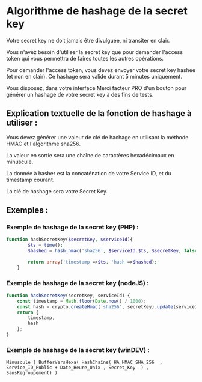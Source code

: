 # Algorithme de hashage de la secret key

Votre secret key ne doit jamais être divulguée, ni transiter en clair.

Vous n'avez besoin d'utiliser la secret key que pour demander l'access token qui vous permettra de faires toutes les autres opérations.

Pour demander l'access token, vous devez envoyer votre secret key hashée (et non en clair). Ce hashage sera valide durant 5 minutes uniquement.

Vous disposez, dans votre interface Merci facteur PRO d'un bouton pour générer un hashage de votre secret key à des fins de tests.


## Explication textuelle de la fonction de hashage à utiliser :

Vous devez générer une valeur de clé de hachage en utilisant la méthode HMAC et l'algorithme sha256.

La valeur en sortie sera une chaîne de caractères hexadécimaux en minuscule.

La donnée à hasher est la concaténation de votre Service ID, et du timestamp courant.

La clé de hashage sera votre Secret Key.


## Exemples : 

### Exemple de hashage de la secret key (PHP) :
```php
function hashSecretKey($secretKey, $serviceId){
        $ts = time();
        $hashed = hash_hmac('sha256', $serviceId.$ts, $secretKey, false);
        
        return array('timestamp'=>$ts, 'hash'=>$hashed);
    }
 ```
 
 ### Exemple de hashage de la secret key (nodeJS) :
```javascript
function hashSecretKey(secretKey, serviceId) {
    const timestamp = Math.floor(Date.now() / 1000);
    const hash = crypto.createHmac('sha256', secretKey).update(serviceId + timestamp).digest('hex');
    return {
        timestamp,
        hash
    };
}
 ```
 
 ### Exemple de hashage de la secret key (winDEV) :
```windev
Minuscule ( BufferVersHexa( HashChaîne( HA_HMAC_SHA_256  , Service_ID_Public + Date_Heure_Unix , Secret_Key  ) , SansRegroupement) )
 ```
